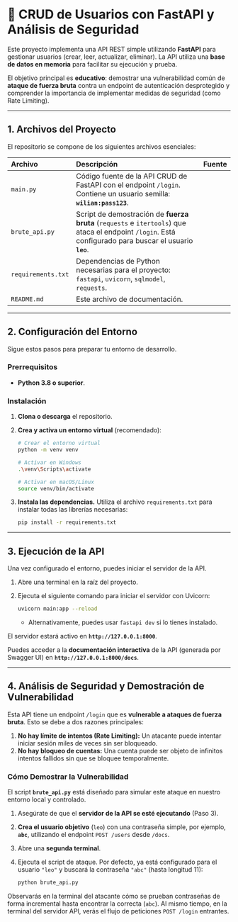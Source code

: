 # 🐍 CRUD de Usuarios con FastAPI y Análisis de Seguridad

Este proyecto implementa una API REST simple utilizando **FastAPI** para gestionar usuarios (crear, leer, actualizar, eliminar). La API utiliza una **base de datos en memoria** para facilitar su ejecución y prueba.

El objetivo principal es **educativo**: demostrar una vulnerabilidad común de **ataque de fuerza bruta** contra un endpoint de autenticación desprotegido y comprender la importancia de implementar medidas de seguridad (como Rate Limiting).

---

## 1. Archivos del Proyecto

El repositorio se compone de los siguientes archivos esenciales:

| Archivo | Descripción | Fuente |
| :--- | :--- | :--- |
| `main.py` | Código fuente de la API CRUD de FastAPI con el endpoint `/login`. Contiene un usuario semilla: **`wilian:pass123`**. | |
| `brute_api.py` | Script de demostración de **fuerza bruta** (`requests` e `itertools`) que ataca el endpoint `/login`. Está configurado para buscar el usuario **`leo`**. | |
| `requirements.txt` | Dependencias de Python necesarias para el proyecto: `fastapi`, `uvicorn`, `sqlmodel`, `requests`. | |
| `README.md` | Este archivo de documentación. | |

---

## 2. Configuración del Entorno

Sigue estos pasos para preparar tu entorno de desarrollo.

### Prerrequisitos

* **Python 3.8 o superior**.

### Instalación

1.  **Clona o descarga** el repositorio.

2.  **Crea y activa un entorno virtual** (recomendado):

    ```bash
    # Crear el entorno virtual
    python -m venv venv 
    
    # Activar en Windows
    .\venv\Scripts\activate

    # Activar en macOS/Linux
    source venv/bin/activate
    ```

3.  **Instala las dependencias.** Utiliza el archivo `requirements.txt` para instalar todas las librerías necesarias:

    ```bash
    pip install -r requirements.txt
    ```

---

## 3. Ejecución de la API

Una vez configurado el entorno, puedes iniciar el servidor de la API.

1.  Abre una terminal en la raíz del proyecto.
2.  Ejecuta el siguiente comando para iniciar el servidor con Uvicorn:

    ```bash
    uvicorn main:app --reload
    ```

    * Alternativamente, puedes usar `fastapi dev` si lo tienes instalado.

El servidor estará activo en **`http://127.0.0.1:8000`**.

Puedes acceder a la **documentación interactiva** de la API (generada por Swagger UI) en **`http://127.0.0.1:8000/docs`**.

---

## 4. Análisis de Seguridad y Demostración de Vulnerabilidad

Esta API tiene un endpoint `/login` que es **vulnerable a ataques de fuerza bruta**. Esto se debe a dos razones principales:

1.  **No hay límite de intentos (Rate Limiting):** Un atacante puede intentar iniciar sesión miles de veces sin ser bloqueado.
2.  **No hay bloqueo de cuentas:** Una cuenta puede ser objeto de infinitos intentos fallidos sin que se bloquee temporalmente.

### Cómo Demostrar la Vulnerabilidad

El script **`brute_api.py`** está diseñado para simular este ataque en nuestro entorno local y controlado.

1.  Asegúrate de que el **servidor de la API se esté ejecutando** (Paso 3).
2.  **Crea el usuario objetivo** (`leo`) con una contraseña simple, por ejemplo, **`abc`**, utilizando el endpoint `POST /users` desde `/docs`.
3.  Abre una **segunda terminal**.
4.  Ejecuta el script de ataque. Por defecto, ya está configurado para el usuario `"leo"` y buscará la contraseña `"abc"` (hasta longitud 11):

    ```bash
    python brute_api.py
    ```

Observarás en la terminal del atacante cómo se prueban contraseñas de forma incremental hasta encontrar la correcta (`abc`). Al mismo tiempo, en la terminal del servidor API, verás el flujo de peticiones `POST /login` entrantes.
